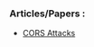 ### Articles/Papers :
- [CORS Attacks](https://www.exploit-db.com/docs/english/45906-cors-attacks.pdf)
